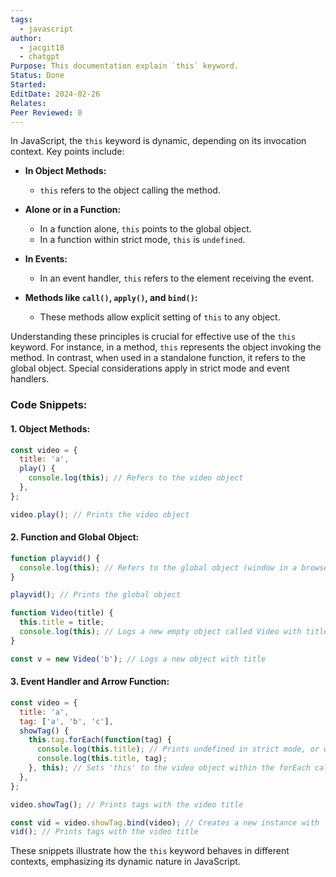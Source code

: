 ```yaml
---
tags:
  - javascript
author:
  - jacgit18
  - chatgpt
Purpose: This documentation explain `this` keyword.
Status: Done
Started: 
EditDate: 2024-02-26
Relates: 
Peer Reviewed: 0
---
```

In JavaScript, the `this` keyword is dynamic, depending on its invocation context. Key points include:

- **In Object Methods:**
  - `this` refers to the object calling the method.

- **Alone or in a Function:**
  - In a function alone, `this` points to the global object.
  - In a function within strict mode, `this` is `undefined`.

- **In Events:**
  - In an event handler, `this` refers to the element receiving the event.

- **Methods like `call()`, `apply()`, and `bind()`:**
  - These methods allow explicit setting of `this` to any object.

Understanding these principles is crucial for effective use of the `this` keyword. For instance, in a method, `this` represents the object invoking the method. In contrast, when used in a standalone function, it refers to the global object. Special considerations apply in strict mode and event handlers.

### Code Snippets:

#### 1. Object Methods:
```javascript
const video = {
  title: 'a',
  play() {
    console.log(this); // Refers to the video object
  },
};

video.play(); // Prints the video object
```

#### 2. Function and Global Object:
```javascript
function playvid() {
  console.log(this); // Refers to the global object (window in a browser)
}

playvid(); // Prints the global object

function Video(title) {
  this.title = title;
  console.log(this); // Logs a new empty object called Video with title
}

const v = new Video('b'); // Logs a new object with title
```

#### 3. Event Handler and Arrow Function:
```javascript
const video = {
  title: 'a',
  tag: ['a', 'b', 'c'],
  showTag() {
    this.tag.forEach(function(tag) {
      console.log(this.title); // Prints undefined in strict mode, or window in non-strict
      console.log(this.title, tag);
    }, this); // Sets 'this' to the video object within the forEach callback
  },
};

video.showTag(); // Prints tags with the video title

const vid = video.showTag.bind(video); // Creates a new instance with 'this' set to video
vid(); // Prints tags with the video title
```

These snippets illustrate how the `this` keyword behaves in different contexts, emphasizing its dynamic nature in JavaScript.